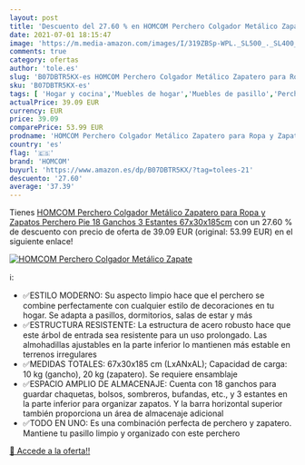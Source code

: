 ```yaml
---
layout: post
title: 'Descuento del 27.60 % en HOMCOM Perchero Colgador Metálico Zapate'
date: 2021-07-01 18:15:47
image: 'https://m.media-amazon.com/images/I/319ZBSp-WPL._SL500_._SL400_.jpg'
comments: true
category: ofertas
author: 'tole.es'
slug: 'B07DBTR5KX-es HOMCOM Perchero Colgador Metálico Zapatero para Ropa y...'
sku: 'B07DBTR5KX-es'
tags: [ 'Hogar y cocina','Muebles de hogar','Muebles de pasillo','Percheros de pasillo','homcom','zapatos', ]
actualPrice: 39.09 EUR
currency: EUR
price: 39.09
comparePrice: 53.99 EUR
prodname: 'HOMCOM Perchero Colgador Metálico Zapatero para Ropa y Zapatos Perchero Pie 18 Ganchos 3 Estantes 67x30x185cm'
country: 'es'
flag: '🇪🇸'
brand: 'HOMCOM'
buyurl: 'https://www.amazon.es/dp/B07DBTR5KX/?tag=tolees-21'
descuento: '27.60'
average: '37.39'
---
```


Tienes [HOMCOM Perchero Colgador Metálico Zapatero para Ropa y Zapatos Perchero Pie 18 Ganchos 3 Estantes 67x30x185cm](https://www.amazon.es/dp/B07DBTR5KX/?tag=tolees-21) con un 27.60 % de descuento con precio de oferta de 39.09 EUR (original: 53.99 EUR) en el siguiente enlace!

[![HOMCOM Perchero Colgador Metálico Zapate](https://m.media-amazon.com/images/I/319ZBSp-WPL._SL500_._SL400_.jpg)](https://www.amazon.es/dp/B07DBTR5KX/?tag=tolees-21)

ℹ️:

- ✅ESTILO MODERNO: Su aspecto limpio hace que el perchero se combine perfectamente con cualquier estilo de decoraciones en tu hogar. Se adapta a pasillos, dormitorios, salas de estar y más
- ✅ESTRUCTURA RESISTENTE: La estructura de acero robusto hace que este árbol de entrada sea resistente para un uso prolongado. Las almohadillas ajustables en la parte inferior lo mantienen más estable en terrenos irregulares
- ✅MEDIDAS TOTALES: 67x30x185 cm (LxANxAL); Capacidad de carga: 10 kg (gancho), 20 kg (zapatero). Se requiere ensamblaje
- ✅ESPACIO AMPLIO DE ALMACENAJE: Cuenta con 18 ganchos para guardar chaquetas, bolsos, sombreros, bufandas, etc., y 3 estantes en la parte inferior para organizar zapatos. Y la barra horizontal superior también proporciona un área de almacenaje adicional
- ✅TODO EN UNO: Es una combinación perfecta de perchero y zapatero. Mantiene tu pasillo limpio y organizado con este perchero

[🛒 Accede a la oferta!!](https://www.amazon.es/dp/B07DBTR5KX/?tag=tolees-21)
